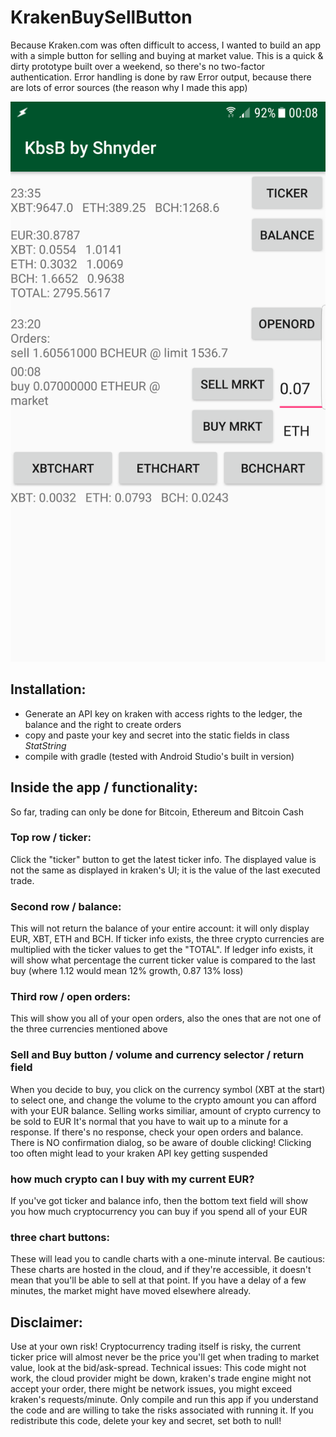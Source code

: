 # KrakenBuySellButton
Because Kraken.com was often difficult to access, I wanted to build an app with a simple button for selling and buying at market value.
This is a quick & dirty prototype built over a weekend, so there's no two-factor authentication. Error handling is done by raw Error output, because there are lots of error sources (the reason why I made this app)

![app-overview](docs/app-overview.png)

## Installation:
- Generate an API key on kraken with access rights to the ledger, the balance and the right to create orders
- copy and paste your key and secret into the static fields in class _StatString_
- compile with gradle (tested with Android Studio's built in version)

## Inside the app / functionality:
So far, trading can only be done for Bitcoin, Ethereum and Bitcoin Cash
### Top row / ticker:
Click the "ticker" button to get the latest ticker info. The displayed value is not the same as displayed in kraken's UI; it is the value of the last executed trade.
### Second row / balance:
This will not return the balance of your entire account: it will only display EUR, XBT, ETH and BCH. If ticker info exists, the three crypto currencies are multiplied with the ticker values to get the "TOTAL".
If ledger info exists, it will show what percentage the current ticker value is compared to the last buy (where 1.12 would mean 12% growth, 0.87 13% loss)
### Third row / open orders:
This will show you all of your open orders, also the ones that are not one of the three currencies mentioned above
### Sell and Buy button / volume and currency selector / return field
When you decide to buy, you click on the currency symbol (XBT at the start) to select one, and change the volume to the crypto amount you can afford with your EUR balance. Selling works similiar, amount of crypto currency to be sold to EUR
It's normal that you have to wait up to a minute for a response. If there's no response, check your open orders and balance. There is NO confirmation dialog, so be aware of double clicking! Clicking too often might lead to your kraken API key getting suspended
### how much crypto can I buy with my current EUR?
If you've got ticker and balance info, then the bottom text field will show you how much cryptocurrency you can buy if you spend all of your EUR
### three chart buttons:
These will lead you to candle charts with a one-minute interval. Be cautious: These charts are hosted in the cloud, and if they're accessible, it doesn't mean that you'll be able to sell at that point. If you have a delay of a few minutes, the market might have moved elsewhere already.

## Disclaimer:
Use at your own risk! Cryptocurrency trading itself is risky, the current ticker price will almost never be the price you'll get when trading to market value, look at the bid/ask-spread.
Technical issues: This code might not work, the cloud provider might be down, kraken's trade engine might not accept your order, there might be network issues, you might exceed kraken's requests/minute. 
Only compile and run this app if you understand the code and are willing to take the risks associated with running it.
If you redistribute this code, delete your key and secret, set both to null!
